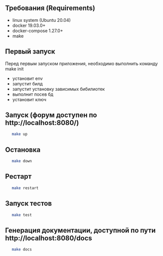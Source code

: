 ## Требования (Requirements)

* linux system (Ubuntu 20.04)
* docker 19.03.0+
* docker-compose 1.27.0+
* make

## Первый запуск
Перед первым запуском приложения, необходимо выполнить команду make init

- установит env
- запустит билд
- запустит установку зависимых бибилиотек
- выполнит посев бд
- установит ключ

## Запуск (форум доступен по http://localhost:8080/)
```bash
   make up
```

## Остановка
```bash
   make down
```

## Рестарт
```bash
   make restart
```

## Запуск тестов
```bash
   make test
```

## Генерация документации, доступной по пути http://localhost:8080/docs
```bash
   make docs
```
